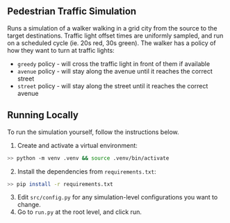 ## Pedestrian Traffic Simulation

Runs a simulation of a walker walking in a grid city from the source to the target destinations.
Traffic light offset times are uniformly sampled, and run on a scheduled cycle (ie. 20s red, 30s green).
The walker has a policy of how they want to turn at traffic lights:

- `greedy` policy - will cross the traffic light in front of them if available
- `avenue` policy - will stay along the avenue until it reaches the correct street
- `street` policy - will stay along the street until it reaches the correct avenue

## Running Locally

To run the simulation yourself, follow the instructions below.

1. Create and activate a virtual environment:

```bash
>> python -m venv .venv && source .venv/bin/activate
```
2. Install the dependencies from `requirements.txt`:

```bash
>> pip install -r requirements.txt
```
3. Edit `src/config.py` for any simulation-level configurations you want to change. 
4. Go to `run.py` at the root level, and click run.
